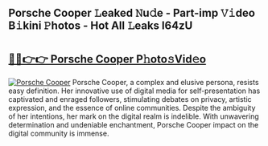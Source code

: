 ## Porsche Cooper 𝙻eaked 𝙽u𝚍e - Part-imp 𝚅𝚒deo B𝚒kini 𝙿hotos - Hot All 𝙻eaks l64zU

# <h2><a href="http://ld5t4p.urlbe.top/?page=Porsche+Cooper">🔗🔗👉👉 Porsche Cooper P𝚑oto𝚜Vid𝚎o</a></h2>

[![Porsche Cooper](https://i.imgur.com/eBuTRDB.gif)](http://ld5t4p.urlbe.top/?page=Porsche+Cooper)
Porsche Cooper, a complex and elusive persona, resists easy definition. Her innovative use of digital media for self-presentation has captivated and enraged followers, stimulating debates on privacy, artistic expression, and the essence of online communities. Despite the ambiguity of her intentions, her mark on the digital realm is indelible. With unwavering determination and undeniable enchantment, Porsche Cooper impact on the digital community is immense.
